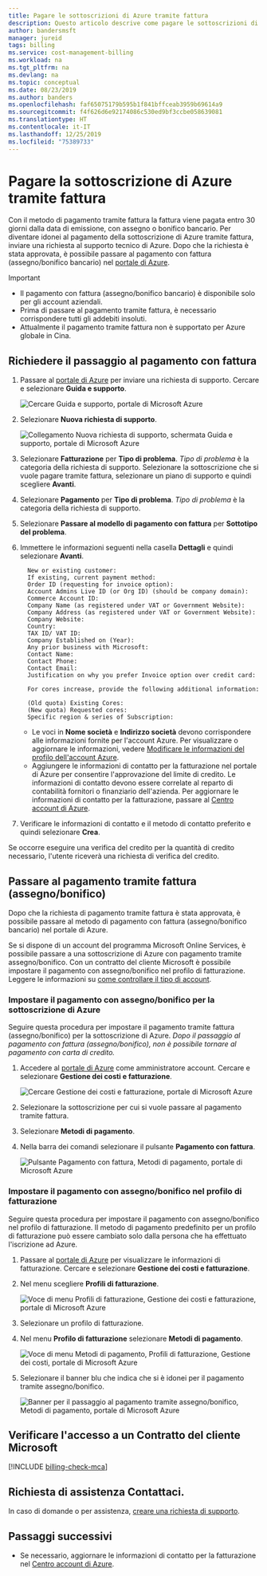 ```yaml
---
title: Pagare le sottoscrizioni di Azure tramite fattura
description: Questo articolo descrive come pagare le sottoscrizioni di Azure tramite fattura.
author: bandersmsft
manager: jureid
tags: billing
ms.service: cost-management-billing
ms.workload: na
ms.tgt_pltfrm: na
ms.devlang: na
ms.topic: conceptual
ms.date: 08/23/2019
ms.author: banders
ms.openlocfilehash: faf65075179b595b1f841bffceab3959b69614a9
ms.sourcegitcommit: f4f626d6e92174086c530ed9bf3ccbe058639081
ms.translationtype: HT
ms.contentlocale: it-IT
ms.lasthandoff: 12/25/2019
ms.locfileid: "75389733"
---
```

# <a name="pay-for-your-azure-subscription-by-invoice"></a>Pagare la sottoscrizione di Azure tramite fattura

Con il metodo di pagamento tramite fattura la fattura viene pagata entro 30 giorni dalla data di emissione, con assegno o bonifico bancario. Per diventare idonei al pagamento della sottoscrizione di Azure tramite fattura, inviare una richiesta al supporto tecnico di Azure. Dopo che la richiesta è stata approvata, è possibile passare al pagamento con fattura (assegno/bonifico bancario) nel [portale di Azure](https://portal.azure.com).

> [!IMPORTANT]
> * Il pagamento con fattura (assegno/bonifico bancario) è disponibile solo per gli account aziendali.
> * Prima di passare al pagamento tramite fattura, è necessario corrispondere tutti gli addebiti insoluti.
> * Attualmente il pagamento tramite fattura non è supportato per Azure globale in Cina.

## <a name="request-to-pay-by-invoice"></a>Richiedere il passaggio al pagamento con fattura

1. Passare al [portale di Azure](https://portal.azure.com) per inviare una richiesta di supporto. Cercare e selezionare **Guida e supporto**.

    ![Cercare Guida e supporto, portale di Microsoft Azure](./media/billing-how-to-pay-by-invoice/search-for-help-and-support.png)

2. Selezionare **Nuova richiesta di supporto**.

    ![Collegamento Nuova richiesta di supporto, schermata Guida e supporto, portale di Microsoft Azure](./media/billing-how-to-pay-by-invoice/help-and-support.png)

2. Selezionare **Fatturazione** per **Tipo di problema**. *Tipo di problema* è la categoria della richiesta di supporto. Selezionare la sottoscrizione che si vuole pagare tramite fattura, selezionare un piano di supporto e quindi scegliere **Avanti**.

3. Selezionare **Pagamento** per **Tipo di problema**. *Tipo di problema* è la categoria della richiesta di supporto.

4. Selezionare **Passare al modello di pagamento con fattura** per **Sottotipo del problema**.

5. Immettere le informazioni seguenti nella casella **Dettagli** e quindi selezionare **Avanti**.

         New or existing customer:
         If existing, current payment method:
         Order ID (requesting for invoice option):
         Account Admins Live ID (or Org ID) (should be company domain):
         Commerce Account ID:
         Company Name (as registered under VAT or Government Website):
         Company Address (as registered under VAT or Government Website):
         Company Website:
         Country:
         TAX ID/ VAT ID:
         Company Established on (Year):
         Any prior business with Microsoft:
         Contact Name:
         Contact Phone:
         Contact Email:
         Justification on why you prefer Invoice option over credit card:

         For cores increase, provide the following additional information:

         (Old quota) Existing Cores:
         (New quota) Requested cores:
         Specific region & series of Subscription:

    - Le voci in **Nome società** e **Indirizzo società** devono corrispondere alle informazioni fornite per l'account Azure. Per visualizzare o aggiornare le informazioni, vedere [Modificare le informazioni del profilo dell'account Azure](billing-how-to-change-azure-account-profile.md).
    - Aggiungere le informazioni di contatto per la fatturazione nel portale di Azure per consentire l'approvazione del limite di credito. Le informazioni di contatto devono essere correlate al reparto di contabilità fornitori o finanziario dell'azienda. Per aggiornare le informazioni di contatto per la fatturazione, passare al [Centro account di Azure](https://account.azure.com/Profile).

6. Verificare le informazioni di contatto e il metodo di contatto preferito e quindi selezionare **Crea**.

Se occorre eseguire una verifica del credito per la quantità di credito necessario, l'utente riceverà una richiesta di verifica del credito.

## <a name="switch-to-invoice-pay-checkwire-transfer"></a>Passare al pagamento tramite fattura (assegno/bonifico)

Dopo che la richiesta di pagamento tramite fattura è stata approvata, è possibile passare al metodo di pagamento con fattura (assegno/bonifico bancario) nel portale di Azure.

Se si dispone di un account del programma Microsoft Online Services, è possibile passare a una sottoscrizione di Azure con pagamento tramite assegno/bonifico. Con un contratto del cliente Microsoft è possibile impostare il pagamento con assegno/bonifico nel profilo di fatturazione. Leggere le informazioni su [come controllare il tipo di account](#check-access-to-a-microsoft-customer-agreement).

### <a name="switch-azure-subscription-to-checkwire-transfer"></a>Impostare il pagamento con assegno/bonifico per la sottoscrizione di Azure

Seguire questa procedura per impostare il pagamento tramite fattura (assegno/bonifico) per la sottoscrizione di Azure. *Dopo il passaggio al pagamento con fattura (assegno/bonifico), non è possibile tornare al pagamento con carta di credito.*

1. Accedere al [portale di Azure](https://portal.azure.com) come amministratore account. Cercare e selezionare **Gestione dei costi e fatturazione**.

    ![Cercare Gestione dei costi e fatturazione, portale di Microsoft Azure](./media/billing-how-to-pay-by-invoice/search.png)

1. Selezionare la sottoscrizione per cui si vuole passare al pagamento tramite fattura.
1. Selezionare **Metodi di pagamento**.
1. Nella barra dei comandi selezionare il pulsante **Pagamento con fattura**.

    ![Pulsante Pagamento con fattura, Metodi di pagamento, portale di Microsoft Azure](./media/billing-how-to-pay-by-invoice/pay-by-invoice.png)

### <a name="switch-billing-profile-to-checkwire-transfer"></a>Impostare il pagamento con assegno/bonifico nel profilo di fatturazione

Seguire questa procedura per impostare il pagamento con assegno/bonifico nel profilo di fatturazione. Il metodo di pagamento predefinito per un profilo di fatturazione può essere cambiato solo dalla persona che ha effettuato l'iscrizione ad Azure.

1. Passare al [portale di Azure](https://portal.azure.com) per visualizzare le informazioni di fatturazione. Cercare e selezionare **Gestione dei costi e fatturazione**.
1. Nel menu scegliere **Profili di fatturazione**.

    ![Voce di menu Profili di fatturazione, Gestione dei costi e fatturazione, portale di Microsoft Azure](./media/billing-how-to-pay-by-invoice/billing-profile.png)

1. Selezionare un profilo di fatturazione.
1. Nel menu **Profilo di fatturazione** selezionare **Metodi di pagamento**.

   ![Voce di menu Metodi di pagamento, Profili di fatturazione, Gestione dei costi, portale di Microsoft Azure](./media/billing-how-to-pay-by-invoice/billing-profile-payment-methods.png)

1. Selezionare il banner blu che indica che si è idonei per il pagamento tramite assegno/bonifico.

    ![Banner per il passaggio al pagamento tramite assegno/bonifico, Metodi di pagamento, portale di Microsoft Azure](./media/billing-how-to-pay-by-invoice/customer-led-switch-to-invoice.png)

## <a name="check-access-to-a-microsoft-customer-agreement"></a>Verificare l'accesso a un Contratto del cliente Microsoft
[!INCLUDE [billing-check-mca](../../includes/billing-check-mca.md)]

## <a name="need-help-contact-us"></a>Richiesta di assistenza Contattaci.

In caso di domande o per assistenza, [creare una richiesta di supporto](https://go.microsoft.com/fwlink/?linkid=2083458).

## <a name="next-steps"></a>Passaggi successivi

- Se necessario, aggiornare le informazioni di contatto per la fatturazione nel [Centro account di Azure](https://account.azure.com/Profile).
